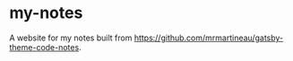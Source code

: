 # my-notes
A website for my notes built from https://github.com/mrmartineau/gatsby-theme-code-notes.
